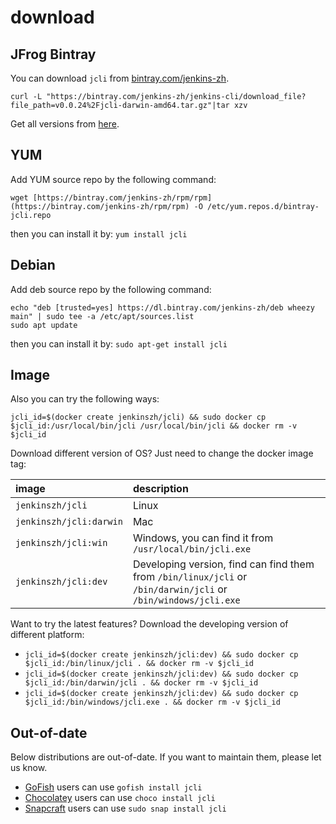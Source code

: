 # download

## JFrog Bintray

You can download `jcli` from [bintray.com/jenkins-zh](https://bintray.com/beta/#/jenkins-zh/generic/jenkins-cli/).

`curl -L "https://bintray.com/jenkins-zh/jenkins-cli/download_file?file_path=v0.0.24%2Fjcli-darwin-amd64.tar.gz"|tar xzv`

Get all versions from [here](https://dl.bintray.com/jenkins-zh/generic/jenkins-cli/).

## YUM

Add YUM source repo by the following command:

```
wget [https://bintray.com/jenkins-zh/rpm/rpm](https://bintray.com/jenkins-zh/rpm/rpm) -O /etc/yum.repos.d/bintray-jcli.repo
```

then you can install it by: `yum install jcli`

## Debian

Add deb source repo by the following command:

```
echo "deb [trusted=yes] https://dl.bintray.com/jenkins-zh/deb wheezy main" | sudo tee -a /etc/apt/sources.list
sudo apt update
```

then you can install it by: `sudo apt-get install jcli`

## Image

Also you can try the following ways:

`jcli_id=$(docker create jenkinszh/jcli) && sudo docker cp $jcli_id:/usr/local/bin/jcli /usr/local/bin/jcli && docker rm -v $jcli_id`

Download different version of OS? Just need to change the docker image tag:

| image | description |
| :--- | :--- |
| `jenkinszh/jcli` | Linux |
| `jenkinszh/jcli:darwin` | Mac |
| `jenkinszh/jcli:win` | Windows, you can find it from `/usr/local/bin/jcli.exe` |
| `jenkinszh/jcli:dev` | Developing version, find can find them from `/bin/linux/jcli` or `/bin/darwin/jcli` or `/bin/windows/jcli.exe` |

Want to try the latest features? Download the developing version of different platform:

* `jcli_id=$(docker create jenkinszh/jcli:dev) && sudo docker cp $jcli_id:/bin/linux/jcli . && docker rm -v $jcli_id`
* `jcli_id=$(docker create jenkinszh/jcli:dev) && sudo docker cp $jcli_id:/bin/darwin/jcli . && docker rm -v $jcli_id`
* `jcli_id=$(docker create jenkinszh/jcli:dev) && sudo docker cp $jcli_id:/bin/windows/jcli.exe . && docker rm -v $jcli_id`

## Out-of-date

Below distributions are out-of-date. If you want to maintain them, please let us know.

* [GoFish](https://gofi.sh/) users can use `gofish install jcli`
* [Chocolatey](https://chocolatey.org/packages/jcli) users can use `choco install jcli`
* [Snapcraft](https://snapcraft.io/jcli) users can use `sudo snap install jcli`

